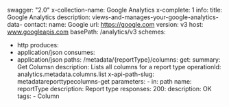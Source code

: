 swagger: "2.0"
x-collection-name: Google Analytics
x-complete: 1
info:
  title: Google Analytics
  description: views-and-manages-your-google-analytics-data-
  contact:
    name: Google
    url: https://google.com
  version: v3
host: www.googleapis.com
basePath: /analytics/v3
schemes:
- http
produces:
- application/json
consumes:
- application/json
paths:
  /metadata/{reportType}/columns:
    get:
      summary: Get Columsn
      description: Lists all columns for a report type
      operationId: analytics.metadata.columns.list
      x-api-path-slug: metadatareporttypecolumns-get
      parameters:
      - in: path
        name: reportType
        description: Report type
      responses:
        200:
          description: OK
      tags:
      - Column